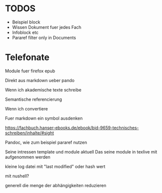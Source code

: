 # TODOS

- Beispiel block
- Wissen Dokument fuer jedes Fach
- Infoblock etc
- Pararef filter only in Documents

# Telefonate

Module fuer firefox epub

Direkt aus markdown ueber pando

Wenn ich akademische texte schreibe

Semantische referencierung

Wenn ich convertiere

Fuer markdown ein symbol ausdenken

https://fachbuch.hanser-ebooks.de/ebook/bid-9659-technisches-schreiben/inhalte/#sight

Pandoc, wie zum beispiel pararef nutzen

Seine intressen template und module aktuell
Das seine module in texlive mit aufgenommen werden

kleine log datei mit "last modified" oder hash wert

mit nushell?

generell die menge der abhängigkeiten reduzieren
